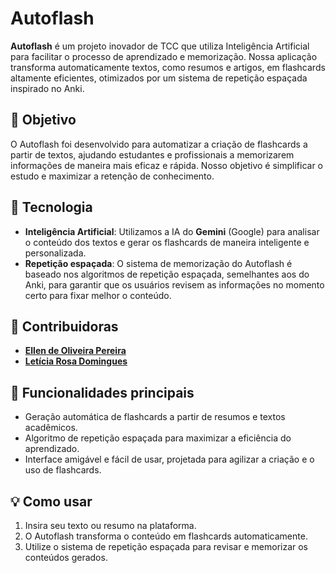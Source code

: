 # Autoflash

**Autoflash** é um projeto inovador de TCC que utiliza Inteligência Artificial para facilitar o processo de aprendizado e memorização. Nossa aplicação transforma automaticamente textos, como resumos e artigos, em flashcards altamente eficientes, otimizados por um sistema de repetição espaçada inspirado no Anki.

## 🎯 Objetivo
O Autoflash foi desenvolvido para automatizar a criação de flashcards a partir de textos, ajudando estudantes e profissionais a memorizarem informações de maneira mais eficaz e rápida. Nosso objetivo é simplificar o estudo e maximizar a retenção de conhecimento.

## 🚀 Tecnologia
- **Inteligência Artificial**: Utilizamos a IA do **Gemini** (Google) para analisar o conteúdo dos textos e gerar os flashcards de maneira inteligente e personalizada.
- **Repetição espaçada**: O sistema de memorização do Autoflash é baseado nos algoritmos de repetição espaçada, semelhantes aos do Anki, para garantir que os usuários revisem as informações no momento certo para fixar melhor o conteúdo.

## 👥 Contribuidoras
- [**Ellen de Oliveira Pereira**](https://github.com/ellenolv)
- [**Letícia Rosa Domingues**](https://github.com/LeticiaRDomingues)

## 🌟 Funcionalidades principais
- Geração automática de flashcards a partir de resumos e textos acadêmicos.
- Algoritmo de repetição espaçada para maximizar a eficiência do aprendizado.
- Interface amigável e fácil de usar, projetada para agilizar a criação e o uso de flashcards.

## 💡 Como usar
1. Insira seu texto ou resumo na plataforma.
2. O Autoflash transforma o conteúdo em flashcards automaticamente.
3. Utilize o sistema de repetição espaçada para revisar e memorizar os conteúdos gerados.
